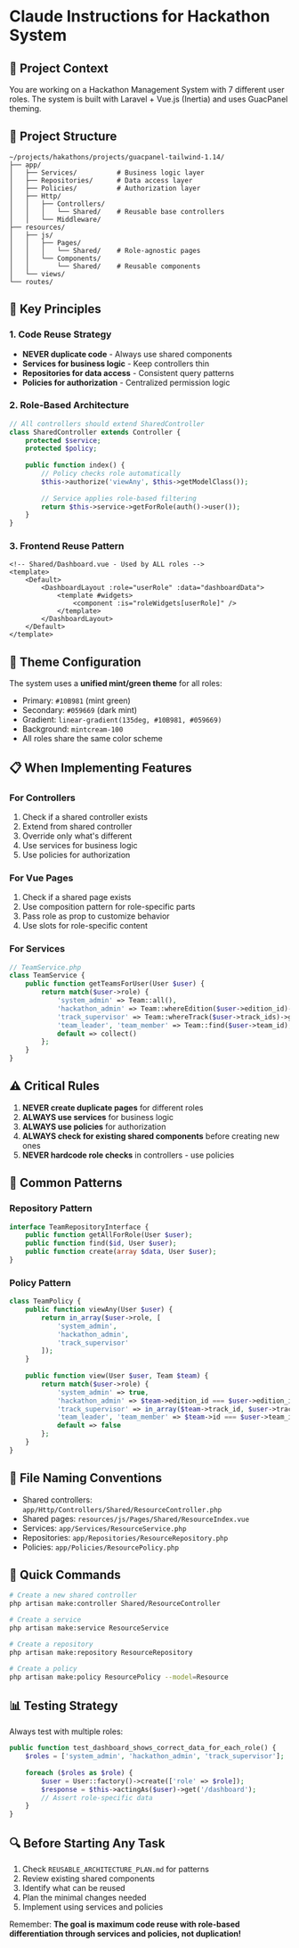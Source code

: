 # Claude Instructions for Hackathon System

## 🎯 Project Context
You are working on a Hackathon Management System with 7 different user roles. The system is built with Laravel + Vue.js (Inertia) and uses GuacPanel theming.

## 📁 Project Structure
```
~/projects/hakathons/projects/guacpanel-tailwind-1.14/
├── app/
│   ├── Services/          # Business logic layer
│   ├── Repositories/      # Data access layer
│   ├── Policies/          # Authorization layer
│   ├── Http/
│   │   ├── Controllers/
│   │   │   └── Shared/    # Reusable base controllers
│   │   └── Middleware/
├── resources/
│   ├── js/
│   │   ├── Pages/
│   │   │   └── Shared/    # Role-agnostic pages
│   │   └── Components/
│   │       └── Shared/    # Reusable components
│   └── views/
└── routes/
```

## 🔑 Key Principles

### 1. Code Reuse Strategy
- **NEVER duplicate code** - Always use shared components
- **Services for business logic** - Keep controllers thin
- **Repositories for data access** - Consistent query patterns
- **Policies for authorization** - Centralized permission logic

### 2. Role-Based Architecture
```php
// All controllers should extend SharedController
class SharedController extends Controller {
    protected $service;
    protected $policy;
    
    public function index() {
        // Policy checks role automatically
        $this->authorize('viewAny', $this->getModelClass());
        
        // Service applies role-based filtering
        return $this->service->getForRole(auth()->user());
    }
}
```

### 3. Frontend Reuse Pattern
```vue
<!-- Shared/Dashboard.vue - Used by ALL roles -->
<template>
    <Default>
        <DashboardLayout :role="userRole" :data="dashboardData">
            <template #widgets>
                <component :is="roleWidgets[userRole]" />
            </template>
        </DashboardLayout>
    </Default>
</template>
```

## 🎨 Theme Configuration
The system uses a **unified mint/green theme** for all roles:
- Primary: `#10B981` (mint green)
- Secondary: `#059669` (dark mint)
- Gradient: `linear-gradient(135deg, #10B981, #059669)`
- Background: `mintcream-100`
- All roles share the same color scheme

## 📋 When Implementing Features

### For Controllers
1. Check if a shared controller exists
2. Extend from shared controller
3. Override only what's different
4. Use services for business logic
5. Use policies for authorization

### For Vue Pages
1. Check if a shared page exists
2. Use composition pattern for role-specific parts
3. Pass role as prop to customize behavior
4. Use slots for role-specific content

### For Services
```php
// TeamService.php
class TeamService {
    public function getTeamsForUser(User $user) {
        return match($user->role) {
            'system_admin' => Team::all(),
            'hackathon_admin' => Team::whereEdition($user->edition_id)->get(),
            'track_supervisor' => Team::whereTrack($user->track_ids)->get(),
            'team_leader', 'team_member' => Team::find($user->team_id),
            default => collect()
        };
    }
}
```

## ⚠️ Critical Rules

1. **NEVER create duplicate pages** for different roles
2. **ALWAYS use services** for business logic
3. **ALWAYS use policies** for authorization
4. **ALWAYS check for existing shared components** before creating new ones
5. **NEVER hardcode role checks** in controllers - use policies

## 🔧 Common Patterns

### Repository Pattern
```php
interface TeamRepositoryInterface {
    public function getAllForRole(User $user);
    public function find($id, User $user);
    public function create(array $data, User $user);
}
```

### Policy Pattern
```php
class TeamPolicy {
    public function viewAny(User $user) {
        return in_array($user->role, [
            'system_admin', 
            'hackathon_admin', 
            'track_supervisor'
        ]);
    }
    
    public function view(User $user, Team $team) {
        return match($user->role) {
            'system_admin' => true,
            'hackathon_admin' => $team->edition_id === $user->edition_id,
            'track_supervisor' => in_array($team->track_id, $user->track_ids),
            'team_leader', 'team_member' => $team->id === $user->team_id,
            default => false
        };
    }
}
```

## 📝 File Naming Conventions
- Shared controllers: `app/Http/Controllers/Shared/ResourceController.php`
- Shared pages: `resources/js/Pages/Shared/ResourceIndex.vue`
- Services: `app/Services/ResourceService.php`
- Repositories: `app/Repositories/ResourceRepository.php`
- Policies: `app/Policies/ResourcePolicy.php`

## 🚀 Quick Commands
```bash
# Create a new shared controller
php artisan make:controller Shared/ResourceController

# Create a service
php artisan make:service ResourceService

# Create a repository
php artisan make:repository ResourceRepository

# Create a policy
php artisan make:policy ResourcePolicy --model=Resource
```

## 📊 Testing Strategy
Always test with multiple roles:
```php
public function test_dashboard_shows_correct_data_for_each_role() {
    $roles = ['system_admin', 'hackathon_admin', 'track_supervisor'];
    
    foreach ($roles as $role) {
        $user = User::factory()->create(['role' => $role]);
        $response = $this->actingAs($user)->get('/dashboard');
        // Assert role-specific data
    }
}
```

## 🔍 Before Starting Any Task
1. Check `REUSABLE_ARCHITECTURE_PLAN.md` for patterns
2. Review existing shared components
3. Identify what can be reused
4. Plan the minimal changes needed
5. Implement using services and policies

Remember: **The goal is maximum code reuse with role-based differentiation through services and policies, not duplication!**
